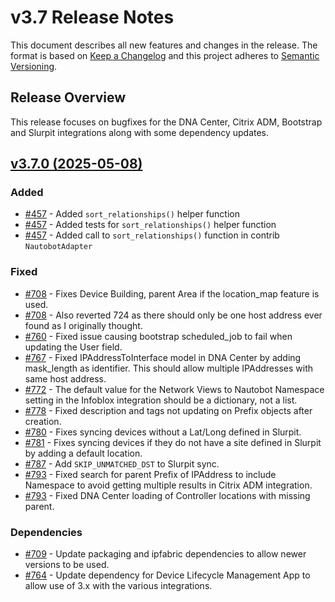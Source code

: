 # v3.7 Release Notes

This document describes all new features and changes in the release. The format is based on [Keep a Changelog](https://keepachangelog.com/en/1.0.0/) and this project adheres to [Semantic Versioning](https://semver.org/spec/v2.0.0.html).

## Release Overview

This release focuses on bugfixes for the DNA Center, Citrix ADM, Bootstrap and Slurpit integrations along with some dependency updates.

## [v3.7.0 (2025-05-08)](https://github.com/nautobot/nautobot-app-ssot/releases/tag/v3.7.0)

### Added

- [#457](https://github.com/nautobot/nautobot-app-ssot/issues/457) - Added `sort_relationships()` helper function
- [#457](https://github.com/nautobot/nautobot-app-ssot/issues/457) - Added tests for `sort_relationships()` helper function
- [#457](https://github.com/nautobot/nautobot-app-ssot/issues/457) - Added call to `sort_relationships()` function in contrib `NautobotAdapter`

### Fixed

- [#708](https://github.com/nautobot/nautobot-app-ssot/issues/708) - Fixes Device Building, parent Area if the location_map feature is used.
- [#708](https://github.com/nautobot/nautobot-app-ssot/issues/708) - Also reverted 724 as there should only be one host address ever found as I originally thought.
- [#760](https://github.com/nautobot/nautobot-app-ssot/issues/760) - Fixed issue causing bootstrap scheduled_job to fail when updating the User field.
- [#767](https://github.com/nautobot/nautobot-app-ssot/issues/767) - Fixed IPAddressToInterface model in DNA Center by adding mask_length as identifier. This should allow multiple IPAddresses with same host address.
- [#772](https://github.com/nautobot/nautobot-app-ssot/issues/772) - The default value for the Network Views to Nautobot Namespace setting in the Infoblox integration should be a dictionary, not a list.
- [#778](https://github.com/nautobot/nautobot-app-ssot/issues/778) - Fixed description and tags not updating on Prefix objects after creation.
- [#780](https://github.com/nautobot/nautobot-app-ssot/issues/780) - Fixes syncing devices without a Lat/Long defined in Slurpit.
- [#781](https://github.com/nautobot/nautobot-app-ssot/issues/781) - Fixes syncing devices if they do not have a site defined in Slurpit by adding a default location.
- [#787](https://github.com/nautobot/nautobot-app-ssot/issues/787) - Add `SKIP_UNMATCHED_DST` to Slurpit sync.
- [#793](https://github.com/nautobot/nautobot-app-ssot/issues/793) - Fixed search for parent Prefix of IPAddress to include Namespace to avoid getting multiple results in Citrix ADM integration.
- [#793](https://github.com/nautobot/nautobot-app-ssot/issues/793) - Fixed DNA Center loading of Controller locations with missing parent.

### Dependencies

- [#709](https://github.com/nautobot/nautobot-app-ssot/issues/709) - Update packaging and ipfabric dependencies to allow newer versions to be used.
- [#764](https://github.com/nautobot/nautobot-app-ssot/issues/764) - Update dependency for Device Lifecycle Management App to allow use of 3.x with the various integrations.

